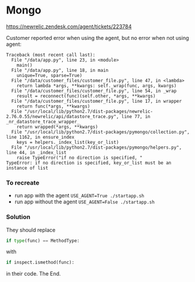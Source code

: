 # Mongo

https://newrelic.zendesk.com/agent/tickets/223784

Customer reported error when using the agent, but no error when not using
agent:

```
Traceback (most recent call last):
  File "/data/app.py", line 23, in <module>
    main()
  File "/data/app.py", line 18, in main
    unique=True, sparse=True)
  File "/data/customer_files/customer_file.py", line 47, in <lambda>
    return lambda *args, **kwargs: self._wrap(func, args, kwargs)
  File "/data/customer_files/customer_file.py", line 54, in _wrap
    result = reconnect(func)(self.other, *args, **kwargs)
  File "/data/customer_files/customer_file.py", line 17, in wrapper
    return func(*args, **kwargs)
  File "/usr/local/lib/python2.7/dist-packages/newrelic-2.76.0.55/newrelic/api/datastore_trace.py", line 77, in _nr_datastore_trace_wrapper_
    return wrapped(*args, **kwargs)
  File "/usr/local/lib/python2.7/dist-packages/pymongo/collection.py", line 1162, in ensure_index
    keys = helpers._index_list(key_or_list)
  File "/usr/local/lib/python2.7/dist-packages/pymongo/helpers.py", line 44, in _index_list
    raise TypeError("if no direction is specified, "
TypeError: if no direction is specified, key_or_list must be an instance of list
```

### To recreate
+ run app with the agent `USE_AGENT=True ./startapp.sh`
+ run app without the agent `USE_AGENT=False ./startapp.sh`

### Solution

They should replace

```python
if type(func) == MethodType:
```

with

```python
if inspect.ismethod(func):
```

in their code. The End.
